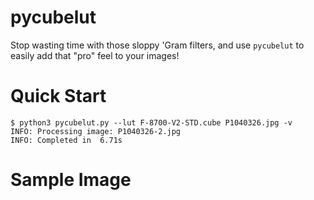 # pycubelut
Stop wasting time with those sloppy 'Gram filters, and use `pycubelut` to easily add that "pro" feel to your images!

# Quick Start
```
$ python3 pycubelut.py --lut F-8700-V2-STD.cube P1040326.jpg -v
INFO: Processing image: P1040326-2.jpg
INFO: Completed in  6.71s
```

# Sample Image

